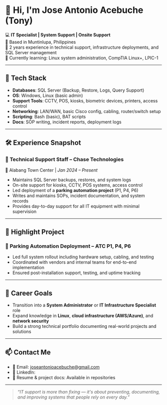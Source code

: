 # 👋 Hi, I'm Jose Antonio Acebuche (Tony)

💻 **IT Specialist | System Support | Onsite Support**  
📍 Based in Muntinlupa, Philippines  
🔧 2 years experience in technical support, infrastructure deployments, and SQL Server management  
🌱 Currently learning: Linux system administration, CompTIA Linux+, LPIC-1  

---

## 🧰 Tech Stack

- **Databases**: SQL Server (Backup, Restore, Logs, Query Support)  
- **OS**: Windows, Linux (basic admin)  
- **Support Tools**: CCTV, POS, kiosks, biometric devices, printers, access control  
- **Networking**: LAN/WAN, basic Cisco config, cabling, router/switch setup  
- **Scripting**: Bash (basic), BAT scripts  
- **Docs**: SOP writing, incident reports, deployment logs

---

## 🛠️ Experience Snapshot

### 🚧 **Technical Support Staff – Chase Technologies**  
📍 Alabang Town Center | *Jan 2024 – Present*  
- Maintains SQL Server backups, restores, and system logs  
- On-site support for kiosks, CCTV, POS systems, access control  
- Led deployment of a **parking automation project** (P1, P4, P6)  
- Writes and maintains SOPs, incident documentation, and system records  
- Provides day-to-day support for all IT equipment with minimal supervision

---

## 📌 Highlight Project

### 🔐 **Parking Automation Deployment – ATC P1, P4, P6**
- Led full system rollout including hardware setup, cabling, and testing  
- Coordinated with vendors and internal teams for end-to-end implementation  
- Ensured post-installation support, testing, and uptime tracking

---

## 🎯 Career Goals

- Transition into a **System Administrator** or **IT Infrastructure Specialist** role  
- Expand knowledge in **Linux**, **cloud infrastructure (AWS/Azure)**, and **network security**  
- Build a strong technical portfolio documenting real-world projects and solutions

---

## 📫 Contact Me

- 📧 Email: joseantonioacebuche@gmail.com  
- 💼 LinkedIn:  
- 📂 Resume & project docs: Available in repositories

---

> *“IT support is more than fixing — it's about preventing, documenting, and improving systems that people rely on every day.”*
